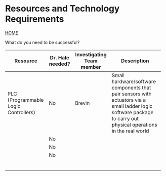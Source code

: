 # Resources and Technology Requirements
[HOME](https://github.com/adamspanier/Distributed-Systems-Security)

What do you need to be successful?

|Resource  | Dr. Hale needed? | Investigating Team member | Description |
|-------------------|---------|---------------------------|-------------|
|PLC (Programmable Logic Controllers)| No | Brevin |Small hardware/software components that pair sensors with actuators via a small ladder logic software package to carry out physical operations in the real world |
| | No |  | |
|| No |  |   |
| | No| | |
||  |  | |
|| | | |
|||  |  |
|| |  | |
|| | | |
|| |  | |
